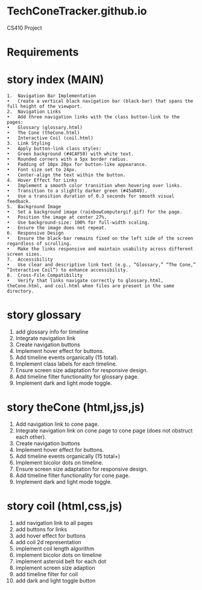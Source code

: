 # TechConeTracker.github.io
CS410 Project
# Requirements

# story index (MAIN)
    1.	Navigation Bar Implementation
	•	Create a vertical black navigation bar (black-bar) that spans the full height of the viewport.
	2.	Navigation Links
	•	Add three navigation links with the class button-link to the pages:
	•	Glossary (glossary.html)
	•	The Cone (theCone.html)
	•	Interactive Coil (coil.html)
	3.	Link Styling
	•	Apply button-link class styles:
	•	Green background (#4CAF50) with white text.
	•	Rounded corners with a 5px border radius.
	•	Padding of 10px 20px for button-like appearance.
	•	Font size set to 24px.
	•	Center-align the text within the button.
	4.	Hover Effect for Links
	•	Implement a smooth color transition when hovering over links.
	•	Transition to a slightly darker green (#45a049).
	•	Use a transition duration of 0.3 seconds for smooth visual feedback.
	5.	Background Image
	•	Set a background image (rainbowComputergif.gif) for the page.
	•	Position the image at center 27%.
	•	Use background-size: 100% for full-width scaling.
	•	Ensure the image does not repeat.
	6.	Responsive Design
	•	Ensure the black-bar remains fixed on the left side of the screen regardless of scrolling.
	•	Make the links responsive and maintain usability across different screen sizes.
	7.	Accessibility
	•	Use clear and descriptive link text (e.g., “Glossary,” “The Cone,” “Interactive Coil”) to enhance accessibility.
	8.	Cross-File Compatibility
	•	Verify that links navigate correctly to glossary.html, theCone.html, and coil.html when files are present in the same directory.

# story glossary
1.	add glossary info for timeline
2.	Integrate navigation link
3.	Create navigation buttons
4.	Implement hover effect for buttons.
5.	Add timeline events organically (15 total).
6.	Implement class labels for each timeline.
8.	Ensure screen size adaptation for responsive design.
9.	Add timeline filter functionality for glossary page.
10.	Implement dark and light mode toggle.


# story theCone (html,jss,js)
1.	Add navigation link to cone page.
2.	Integrate navigation link on cone page to cone page (does not obstruct each other).
3.	Create navigation buttons 
4.	Implement hover effect for buttons.
5.	Add timeline events organically (15 total+)
6.	Implement bicolor dots on timeline.
8.	Ensure screen size adaptation for responsive design.
9.	Add timeline filter functionality for cone page.
10.	Implement dark and light mode toggle.


# story coil (html,css,js)
1. add navigation link to all pages
2. add buttons for links
3. add hover effect for buttons
4. add coil 2d representation
5. implement coil length algorithm
6. implement bicolor dots on timeline
7. implement asteroid belt for each dot
8. implement screen size adaption
9. add timeline filter for coil
10. add dark and light toggle button